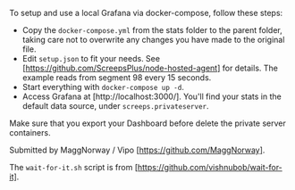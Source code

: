 To setup and use a local Grafana via docker-compose, follow these steps:

- Copy the `docker-compose.yml` from the stats folder to the parent folder, taking care not to overwrite any changes you have made to the original file.
- Edit `setup.json` to fit your needs. See [https://github.com/ScreepsPlus/node-hosted-agent] for details. The example reads from segment 98 every 15 seconds.
- Start everything with `docker-compose up -d`.
- Access Grafana at [http://localhost:3000/]. You'll find your stats in the default data source, under `screeps.privateserver`.

Make sure that you export your Dashboard before delete the private server containers.

Submitted by MaggNorway / Vipo [https://github.com/MaggNorway].

The `wait-for-it.sh` script is from [https://github.com/vishnubob/wait-for-it].
